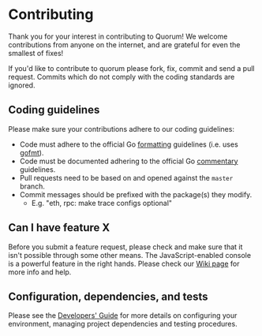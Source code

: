 # Contributing

Thank you for your interest in contributing to Quorum! 
We welcome contributions from anyone on the internet, and are grateful for even the 
smallest of fixes!

If you'd like to contribute to quorum please fork, fix, commit and
send a pull request. Commits which do not comply with the coding standards
are ignored.

## Coding guidelines

Please make sure your contributions adhere to our coding guidelines:

 * Code must adhere to the official Go 
[formatting](https://golang.org/doc/effective_go.html#formatting) guidelines 
(i.e. uses [gofmt](https://golang.org/cmd/gofmt/)).
 * Code must be documented adhering to the official Go 
[commentary](https://golang.org/doc/effective_go.html#commentary) guidelines.
 * Pull requests need to be based on and opened against the `master` branch.
 * Commit messages should be prefixed with the package(s) they modify.
   * E.g. "eth, rpc: make trace configs optional"

## Can I have feature X

Before you submit a feature request, please check and make sure that it isn't 
possible through some other means. The JavaScript-enabled console is a powerful 
feature in the right hands. Please check our 
[Wiki page](https://github.com/jpmorganchase/quorum/wiki) for more info
and help.

## Configuration, dependencies, and tests

Please see the [Developers' Guide](https://github.com/ethereum/quorum/wiki/Developers'-Guide)
for more details on configuring your environment, managing project dependencies
and testing procedures.
